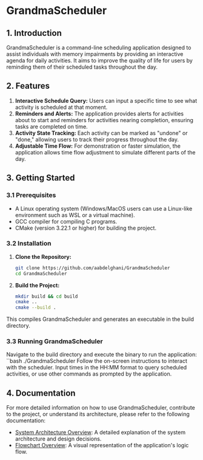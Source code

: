 # GrandmaScheduler

## 1. Introduction

GrandmaScheduler is a command-line scheduling application designed to assist individuals with memory impairments by providing an interactive agenda for daily activities. It aims to improve the quality of life for users by reminding them of their scheduled tasks throughout the day.

## 2. Features

1. **Interactive Schedule Query:** Users can input a specific time to see what activity is scheduled at that moment.
2. **Reminders and Alerts:** The application provides alerts for activities about to start and reminders for activities nearing completion, ensuring tasks are completed on time.
3. **Activity State Tracking:** Each activity can be marked as "undone" or "done," allowing users to track their progress throughout the day.
4. **Adjustable Time Flow:** For demonstration or faster simulation, the application allows time flow adjustment to simulate different parts of the day.

## 3. Getting Started

### 3.1 Prerequisites

- A Linux operating system (Windows/MacOS users can use a Linux-like environment such as WSL or a virtual machine).
- GCC compiler for compiling C programs.
- CMake (version 3.22.1 or higher) for building the project.

### 3.2 Installation

1. **Clone the Repository:**

   ```bash
   git clone https://github.com/aabdelghani/GrandmaScheduler
   cd GrandmaScheduler

2. **Build the Project:**
   ```bash
   mkdir build && cd build
   cmake ..
   cmake --build .

This compiles GrandmaScheduler and generates an executable in the build directory.

### 3.3 Running GrandmaScheduler

Navigate to the build directory and execute the binary to run the application:
``bash
./GrandmaScheduler
Follow the on-screen instructions to interact with the scheduler. Input times in the HH:MM format to query scheduled activities, or use other commands as prompted by the application.

## 4. Documentation

For more detailed information on how to use GrandmaScheduler, contribute to the project, or understand its architecture, please refer to the following documentation:

- [System Architecture Overview](/docs/markdown/ArchitectureOverview.md): A detailed explanation of the system architecture and design decisions.
- [Flowchart Overview](/docs/markdown/FlowchartOverview.md): A visual representation of the application's logic flow.

